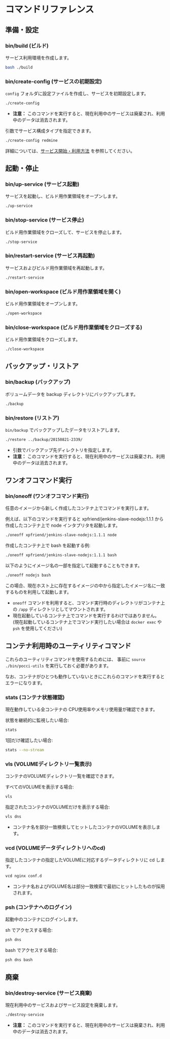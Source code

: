 コマンドリファレンス
====================

準備・設定
----------
### bin/build (ビルド)
サービス利用環境を作成します。

```bash
bash ./build
```

### bin/create-config (サービスの初期設定)
`config` フォルダに設定ファイルを作成し、サービスを初期設定します。

```bash
./create-config
```

*   **注意：** このコマンドを実行すると、現在利用中のサービスは廃棄され、利用中のデータは消去されます。

引数でサービス構成タイプを指定できます。

```bash
./create-config redmine
```

詳細については、[サービス開始・利用方法](./create-service.ja.md) を参照してください。


起動・停止
----------
### bin/up-service (サービス起動)
サービスを起動し、ビルド用作業領域をオープンします。

```bash
./up-service
```


### bin/stop-service (サービス停止)
ビルド用作業領域をクローズして、サービスを停止します。

```bash
./stop-service
```

### bin/restart-service (サービス再起動)
サービスおよびビルド用作業領域を再起動します。

```bash
./restart-service
```

### bin/open-workspace (ビルド用作業領域を開く)
ビルド用作業領域をオープンします。

```bash
./open-workspace
```

### bin/close-workspace (ビルド用作業領域をクローズする)
ビルド用作業領域をクローズします。

```bash
./close-workspace
```



バックアップ・リストア
----------------------
### bin/backup (バックアップ)
ボリュームデータを backup ディレクトリにバックアップします。

```bash
./backup
```

### bin/restore (リストア)
`bin/backup` でバックアップしたデータをリストアします。

```bash
./restore ../backup/20150821-2339/
```

*   引数でバックアップ先ディレクトリを指定します。
*   **注意：** このコマンドを実行すると、現在利用中のサービスは廃棄され、利用中のデータは消去されます。


ワンオフコマンド実行
--------------------
### bin/oneoff (ワンオフコマンド実行)
任意のイメージから新しく作成したコンテナ上でコマンドを実行します。

例えば、以下のコマンドを実行すると xpfriend/jenkins-slave-nodejs:1.1.1
から作成したコンテナ上で node インタプリタを起動します。

```bash
./oneoff xpfriend/jenkins-slave-nodejs:1.1.1 node
```

作成したコンテナ上で bash を起動する例:

```bash
./oneoff xpfriend/jenkins-slave-nodejs:1.1.1 bash
```

以下のようにイメージ名の一部を指定して起動することもできます。

```bash
./oneoff nodejs bash
```

この場合、現在ホスト上に存在するイメージの中から指定したイメージ名に一致するものを利用して起動します。

*   `oneoff` コマンドを利用すると、コマンド実行時のディレクトリがコンテナ上の `/app` 
    ディレクトリとしてマウントされます。
*   現在起動しているコンテナ上でコマンドを実行するわけではありません。
    (現在起動しているコンテナ上でコマンド実行したい場合は `docker exec` や `psh` を使用してください)



コンテナ利用時のユーティリティコマンド
--------------------------------------
これらのユーティリティコマンドを使用するためには、
事前に `source ./bin/pocci-utils` を実行しておく必要があります。

なお、コンテナがひとつも動作していないときにこれらのコマンドを実行するとエラーになります。

### stats (コンテナ状態確認)
現在動作している全コンテナの CPU使用率やメモリ使用量が確認できます。

状態を継続的に監視したい場合:
```bash
stats
```

1回だけ確認したい場合:
```bash
stats --no-stream
```


### vls (VOLUMEディレクトリ一覧表示)
コンテナのVOLUMEディレクトリ一覧を確認できます。

すべてのVOLUMEを表示する場合:
```bash
vls
```

指定されたコンテナのVOLUMEだけを表示する場合:
```bash
vls dns
```
*   コンテナ名を部分一致検索してヒットしたコンテナのVOLUMEを表示します。

### vcd (VOLUMEデータディレクトリへのcd)
指定したコンテナの指定したVOLUMEに対応するデータディレクトリに cd します。

```bash
vcd nginx conf.d
```

*   コンテナ名およびVOLUME名は部分一致検索で最初にヒットしたものが採用されます。

### psh (コンテナへのログイン)
起動中のコンテナにログインします。

sh でアクセスする場合:
```bash
psh dns
```

bash でアクセスする場合:
```bash
psh dns bash
```

廃棄
----
### bin/destroy-service (サービス廃棄)
現在利用中のサービスおよびサービス設定を廃棄します。

```bash
./destroy-service
```

*   **注意：** このコマンドを実行すると、現在利用中のサービスは廃棄され、利用中のデータは消去されます。
